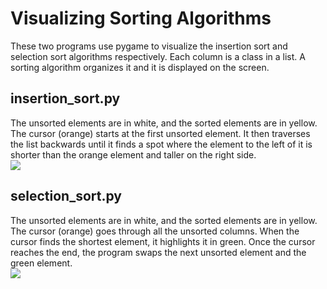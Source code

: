 # Visualizing Sorting Algorithms
These two programs use pygame to visualize the insertion sort and selection sort algorithms respectively. Each column is a class in a list. A sorting algorithm organizes it and it is displayed on the screen.

## insertion_sort.py
The unsorted elements are in white, and the sorted elements are in yellow. The cursor (orange) starts at the first unsorted element. It then traverses the list backwards until it finds a spot where the element to the left of it is shorter than the orange element and taller on the right side.<br/>
![](images/insertion_sort.GIF)

## selection_sort.py
The unsorted elements are in white, and the sorted elements are in yellow. The cursor (orange) goes through all the unsorted columns. When the cursor finds the shortest element, it highlights it in green. Once the cursor reaches the end, the program swaps the next unsorted element and the green element. <br/>
![](images/selection_sort.GIF)


